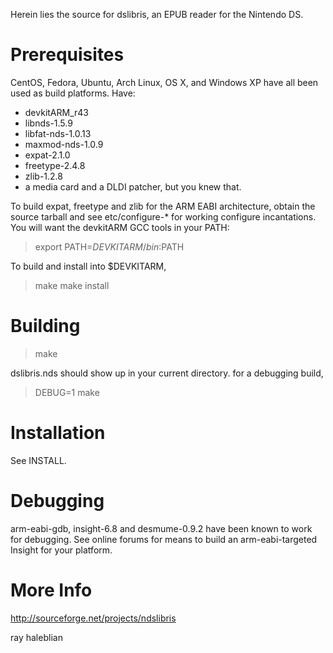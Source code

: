 Herein lies the source for dslibris, an EPUB reader for the Nintendo DS.

# Prerequisites
CentOS, Fedora, Ubuntu, Arch Linux, OS X, and Windows XP have all been used as build platforms. Have:

*   devkitARM_r43
*   libnds-1.5.9
*   libfat-nds-1.0.13
*   maxmod-nds-1.0.9
*   expat-2.1.0
*   freetype-2.4.8
*   zlib-1.2.8
*   a media card and a DLDI patcher, but you knew that.

To build expat, freetype and zlib for the ARM EABI architecture, obtain the source tarball and see etc/configure-* for working configure incantations. You will want the devkitARM GCC tools in your PATH:

> export PATH=$DEVKITARM/bin:$PATH

To build and install into $DEVKITARM,

> make
> make install


# Building
> make

dslibris.nds should show up in your current directory.
for a debugging build,

> DEBUG=1 make


# Installation
See INSTALL.


# Debugging
arm-eabi-gdb, insight-6.8 and desmume-0.9.2 have been known to work for debugging. See online forums for means to build an arm-eabi-targeted Insight for your platform.

# More Info
http://sourceforge.net/projects/ndslibris

ray haleblian
